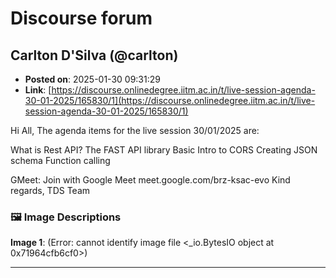 # Discourse forum

## Carlton D'Silva (@carlton)
- **Posted on**: 2025-01-30 09:31:29
- **Link**: [https://discourse.onlinedegree.iitm.ac.in/t/live-session-agenda-30-01-2025/165830/1](https://discourse.onlinedegree.iitm.ac.in/t/live-session-agenda-30-01-2025/165830/1)

Hi All,
The agenda items for the live session 30/01/2025 are:

What is Rest API?
The FAST API library
Basic Intro to CORS
Creating JSON schema
Function calling

GMeet: 
Join with Google Meet
meet.google.com/brz-ksac-evo
Kind regards,
TDS Team

### 🖼 Image Descriptions

**Image 1**: (Error: cannot identify image file <_io.BytesIO object at 0x71964cfb6cf0>)

---
